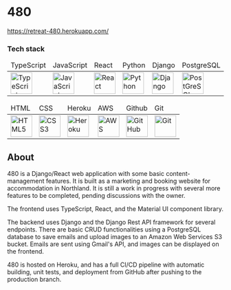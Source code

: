 # 480

https://retreat-480.herokuapp.com/

### Tech stack

<table>
  <thead>
    <td>TypeScript</td>
    <td>JavaScript</td>
    <td>React</td>
    <td>Python</td>
    <td>Django</td>
    <td>PostgreSQL</td>
  </thead>
  <tbody>
    <tr>
      <td><img alt="TypeScript" height=50 src="https://cdn.jsdelivr.net/gh/devicons/devicon/icons/typescript/typescript-original.svg" /></td>
      <td><img alt="JavaScript" height=50 src="https://cdn.jsdelivr.net/gh/devicons/devicon/icons/javascript/javascript-original.svg" /></td>
      <td><img alt="React" height=50 src="https://cdn.jsdelivr.net/gh/devicons/devicon/icons/react/react-original-wordmark.svg" /></td>
      <td><img alt="Python" height=50 src="https://cdn.jsdelivr.net/gh/devicons/devicon/icons/python/python-original-wordmark.svg" /></td>
      <td><img alt="Django" height=50 src="https://cdn.jsdelivr.net/gh/devicons/devicon/icons/django/django-plain.svg" /></td>
      <td><img alt="PostGreSQL" height=50 src="https://cdn.jsdelivr.net/gh/devicons/devicon/icons/postgresql/postgresql-original-wordmark.svg" /></td>
    </tr>
  </tbody>
</table>
<table>
  <thead>
    <td>HTML</td>
    <td>CSS</td>
    <td>Heroku</td>
    <td>AWS</td>
    <td>Github</td>
    <td>Git</td>
  </thead>
  <tbody>
    <tr>
      <td><img alt="HTML5" height=50 src="https://cdn.jsdelivr.net/gh/devicons/devicon/icons/html5/html5-plain-wordmark.svg" /></td>
      <td><img alt="CSS3" height=50 src="https://cdn.jsdelivr.net/gh/devicons/devicon/icons/css3/css3-plain-wordmark.svg" /></td>
      <td><img alt="Heroku" height=50 src="https://cdn.jsdelivr.net/gh/devicons/devicon/icons/heroku/heroku-original-wordmark.svg"/></td>
      <td><img alt="AWS" height=50 src="https://cdn.jsdelivr.net/gh/devicons/devicon/icons/amazonwebservices/amazonwebservices-plain-wordmark.svg"/></td>
      <td><img alt="GitHub" height=50 src="https://cdn.jsdelivr.net/gh/devicons/devicon/icons/github/github-original-wordmark.svg"/></td>
      <td><img alt="Git" height=50 src="https://cdn.jsdelivr.net/gh/devicons/devicon/icons/git/git-original-wordmark.svg"/></td>
    </tr>
  </tbody>
</table>

## About

480 is a Django/React web application with some basic content-management features. It is built as a marketing and
booking website for accommodation in Northland. It is still a work in progress with several more features to be
completed, pending discussions with the owner.

The frontend uses TypeScript, React, and the Material UI component library.

The backend uses Django and the Django Rest API framework for several endpoints. There are basic CRUD functionalities
using a PostgreSQL database to save emails and upload images to an Amazon Web Services S3 bucket. Emails are sent using
Gmail's API, and images can be displayed on the frontend.

480 is hosted on Heroku, and has a full CI/CD pipeline with automatic building, unit tests, and deployment from GitHub
after pushing to the production branch.
